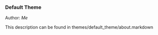 ### Default Theme

Author: *Me*

This description can be found in themes/default_theme/about.markdown
